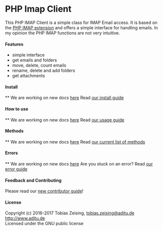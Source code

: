 # PHP Imap Client
This PHP IMAP Client is a simple class for IMAP Email access.
It is based on the [PHP IMAP extension](http://php.net/imap) and offers a simple interface for handling emails. In my opinion the PHP IMAP functions are not very intuitive.

#### Features
* simple interface
* get emails and folders
* move, delete, count emails
* rename, delete and add folders
* get attachments

#### Install
** We are working on new docs [here](http://ssilence.github.io/php-imap-client/)
Read [our install guide](docs/guide-en/Install.md)

#### How to use
** We are working on new docs [here](http://ssilence.github.io/php-imap-client/)
Read [our usage guide](docs/guide-en/Usage.md)

#### Methods
** We are working on new docs [here](http://ssilence.github.io/php-imap-client/)
Read [our current list of methods](docs/guide-en/Methods.md)

#### Errors
** We are working on new docs [here](http://ssilence.github.io/php-imap-client/)
Are you stuck on an error? Read [our error guide](docs/guide-en/Error.md)

#### Feedback and Contributing
Please read our [new contributor guide](docs/guide-en/Contributing.md)!

#### License
Copyright (c) 2016-2017 Tobias Zeising, tobias.zeising@aditu.de  
http://www.aditu.de  
Licensed under the GNU public license
